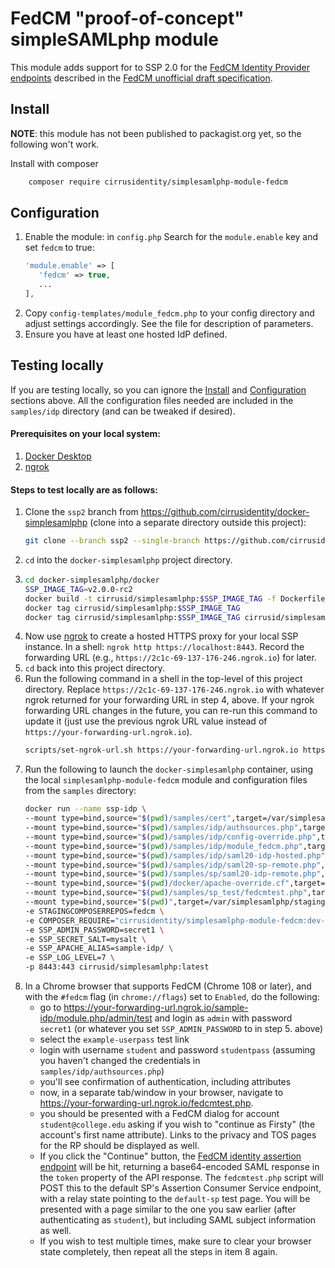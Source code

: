 # FedCM "proof-of-concept" simpleSAMLphp module

This module adds support for to SSP 2.0 for the [FedCM Identity Provider endpoints](https://fedidcg.github.io/FedCM/#idp-api) described in the [FedCM unofficial draft specification](https://fedidcg.github.io/FedCM/).


## Install

**NOTE**: this module has not been published to packagist.org yet, so the following won't work.

Install with composer

```bash
    composer require cirrusidentity/simplesamlphp-module-fedcm
```

## Configuration

  1. Enable the module: in `config.php`
  Search for the `module.enable` key and set `fedcm` to true:
     ```php
     'module.enable' => [
        'fedcm' => true,
        ...
     ],
     ```
  2. Copy `config-templates/module_fedcm.php` to your config directory and adjust settings accordingly. See the file for description of parameters.
  3. Ensure you have at least one hosted IdP defined.

## Testing locally

If you are testing locally, so you can ignore the [Install](#install) and [Configuration](#configuration) sections above. All the configuration files needed are included in the `samples/idp` directory (and can be tweaked if desired).

#### Prerequisites on your local system:

  1. [Docker Desktop](https://www.docker.com/products/docker-desktop/)
  2. [ngrok](https://ngrok.com/)

#### Steps to test locally are as follows:

  1. Clone the `ssp2` branch from https://github.com/cirrusidentity/docker-simplesamlphp (clone into a separate directory outside this project):
     ```bash
     git clone --branch ssp2 --single-branch https://github.com/cirrusidentity/docker-simplesamlphp.git
     ```
  2. `cd` into the `docker-simplesamlphp` project directory.
  3. 
     ```bash
     cd docker-simplesamlphp/docker
     SSP_IMAGE_TAG=v2.0.0-rc2
     docker build -t cirrusid/simplesamlphp:$SSP_IMAGE_TAG -f Dockerfile .
     docker tag cirrusid/simplesamlphp:$SSP_IMAGE_TAG
     docker tag cirrusid/simplesamlphp:$SSP_IMAGE_TAG cirrusid/simplesamlphp:latest
     ```
  4. Now use [ngrok](https://ngrok.com/) to create a hosted HTTPS proxy for your local SSP instance. In a shell: `ngrok http https://localhost:8443`. Record the forwarding URL (e.g., `https://2c1c-69-137-176-246.ngrok.io`) for later.
  5. `cd` back into this project directory.
  6. Run the following command in a shell in the top-level of this project directory. Replace `https://2c1c-69-137-176-246.ngrok.io` with whatever ngrok returned for your forwarding URL in step 4, above. If your ngrok forwarding URL changes in the future, you can re-run this command to update it (just use the previous ngrok URL value instead of `https://your-forwarding-url.ngrok.io`).
     ```bash
     scripts/set-ngrok-url.sh https://your-forwarding-url.ngrok.io https://2c1c-69-137-176-246.ngrok.io/fedcmtest.php
     ```
  7. Run the following to launch the `docker-simplesamlphp` container, using the local `simplesamlphp-module-fedcm` module and configuration files from the `samples` directory:
     ```bash
     docker run --name ssp-idp \    
     --mount type=bind,source="$(pwd)/samples/cert",target=/var/simplesamlphp/cert,readonly \
     --mount type=bind,source="$(pwd)/samples/idp/authsources.php",target=/var/simplesamlphp/config/authsources.php,readonly \
     --mount type=bind,source="$(pwd)/samples/idp/config-override.php",target=/var/simplesamlphp/config/config-override.php,readonly \
     --mount type=bind,source="$(pwd)/samples/idp/module_fedcm.php",target=/var/simplesamlphp/config/module_fedcm.php,readonly \
     --mount type=bind,source="$(pwd)/samples/idp/saml20-idp-hosted.php",target=/var/simplesamlphp/metadata/saml20-idp-hosted.php,readonly \
     --mount type=bind,source="$(pwd)/samples/idp/saml20-sp-remote.php",target=/var/simplesamlphp/metadata/saml20-sp-remote.php,readonly \
     --mount type=bind,source="$(pwd)/samples/sp/saml20-idp-remote.php",target=/var/simplesamlphp/metadata/saml20-idp-remote.php,readonly \
     --mount type=bind,source="$(pwd)/docker/apache-override.cf",target=/etc/apache2/sites-enabled/ssp-override.cf,readonly \
     --mount type=bind,source="$(pwd)/samples/sp_test/fedcmtest.php",target=/var/www/fedcmtest.php,readonly \
     --mount type=bind,source="$(pwd)",target=/var/simplesamlphp/staging-modules/fedcm,readonly \
     -e STAGINGCOMPOSERREPOS=fedcm \
     -e COMPOSER_REQUIRE="cirrusidentity/simplesamlphp-module-fedcm:dev-main" \
     -e SSP_ADMIN_PASSWORD=secret1 \
     -e SSP_SECRET_SALT=mysalt \
     -e SSP_APACHE_ALIAS=sample-idp/ \
     -e SSP_LOG_LEVEL=7 \
     -p 8443:443 cirrusid/simplesamlphp:latest
     ```
  8.  In a Chrome browser that supports FedCM (Chrome 108 or later), and with the `#fedcm` flag (in `chrome://flags`) set to `Enabled`, do the following:
      - go to https://your-forwarding-url.ngrok.io/sample-idp/module.php/admin/test and login as `admin` with password `secret1` (or whatever you set `SSP_ADMIN_PASSWORD` to in step 5. above)
      - select the `example-userpass` test link
      - login with username `student` and password `studentpass` (assuming you haven't changed the credentials in `samples/idp/authsources.php`)
      - you'll see confirmation of authentication, including attributes
      - now, in a separate tab/window in your browser, navigate to https://your-forwarding-url.ngrok.io/fedcmtest.php.
      - you should be presented with a FedCM dialog for account `student@college.edu` asking if you wish to "continue as Firsty" (the account's first name attribute). Links to the privacy and TOS pages for the RP should be displayed as well.
      - If you click the "Continue" button, the [FedCM identity assertion endpoint](https://fedidcg.github.io/FedCM/#idp-api-id-assertion-endpoint) will be hit, returning a base64-encoded SAML response in the `token` property of the API response. The `fedcmtest.php` script will POST this to the default SP's Assertion Consumer Service endpoint, with a relay state pointing to the `default-sp` test page. You will be presented with a page similar to the one you saw earlier (after authenticating as `student`), but including SAML subject information as well.
      - If you wish to test multiple times, make sure to clear your browser state completely, then repeat all the steps in item 8 again.
 